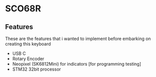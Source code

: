 # SCO68R

## Features
These are the features that i wanted to implement before embarking on creating this keyboard

- USB C
- Rotary Encoder
- Neopixel (SK6812Mini) for indicators [for programming testing]
- STM32 32bit processor

